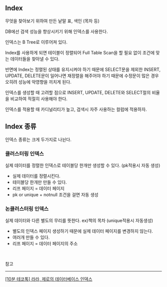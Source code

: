 ## Index

무엇을 찾아보기 위하여 만든 낱말 표, 색인 (목차 등)

DB에선 검색 성능을 향상시키기 위해 인덱스를 사용한다.

인덱스는 B Tree로 이루어져 있다. 

Index를 사용하게 되면 테이블이 정렬되어 Full Table Scan을 할 필요 없이 조건에 맞는 데이터들을 찾아낼 수 있다.

반면에 Index는 정렬된 상태를 유지시켜야 하기 때문에 SELECT문을 제외한 INSERT, UPDATE, DELETE문이 일어나면 재정렬을 해주어야 하기 때문에 수정문이 많은 경우 오히려 성능에 악영향을 끼치게 된다.

인덱스를 생성할 때 고려할 점으로 INSERT, UPDATE, DELETE와 SELECT절의 비율을 비교하여 적절히 사용해야 한다.

인덱스를 적용할 때 카디널리티가 높고, 검색시 자주 사용하는 컬럼에 적용하자.

## Index 종류

인덱스 종류는 크게 두가지로 나뉜다.

### 클러스터링 인덱스

실제 데이터를 정렬한 인덱스로 테이블당 한개만 생성할 수 있다. (pk적용시 자동 생성)

- 실제 데이터를 정렬시킨다.
- 테이블당 한개만 만들 수 있다.
- 리프 페이지 = 데이터 페이지
- pk or unique + notnull 조건을 걸면 자동 생성

### 논클러스터링 인덱스

실제 데이터와 다른 별도의 무리를 뜻한다. ex)책의 목차 (unique적용시 자동생성)

- 별도의 인덱스 페이지 생성하기 때문에 실제 데이터 페이지를 변경하지 않는다.
- 여러개 만들 수 있다.
- 리프 페이지 = 데이터 페이지의 주소

<br>

참고

---

[[10분 테코톡] 라라, 제로의 데이터베이스 인덱스](https://www.youtube.com/watch?v=edpYzFgHbqs&t=940s)
